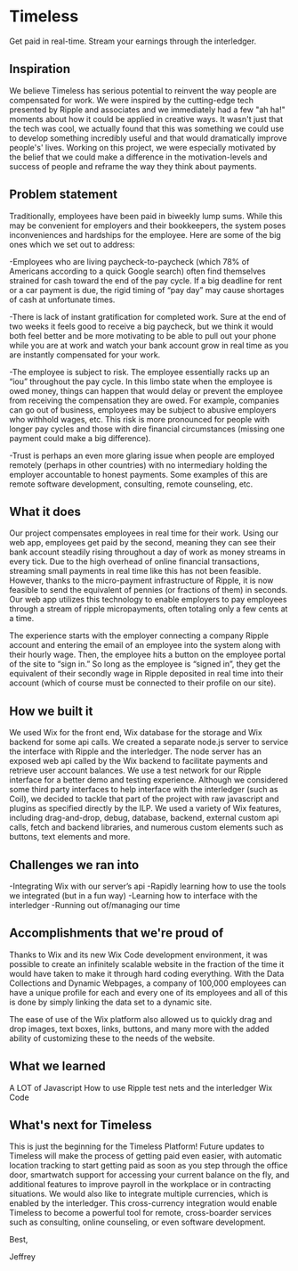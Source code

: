 # Timeless
Get paid in real-time. Stream your earnings through the interledger.

## Inspiration
We believe Timeless has serious potential to reinvent the way people are compensated for work. We were inspired by the cutting-edge tech presented by Ripple and associates and we immediately had a few "ah ha!" moments about how it could be applied in creative ways. It wasn't just that the tech was cool, we actually found that this was something we could use to develop something incredibly useful and that would dramatically improve people's' lives. Working on this project, we were especially motivated by the belief that we could make a difference in the motivation-levels and success of people and reframe the way they think about payments.
 
## Problem statement
Traditionally, employees have been paid in biweekly lump sums. While this may be convenient for employers and their bookkeepers, the system poses inconveniences and hardships for the employee. Here are some of the big ones which we set out to address:
 
-Employees who are living paycheck-to-paycheck (which 78% of Americans according to a quick Google search) often find themselves strained for cash toward the end of the pay cycle. If a big deadline for rent or a car payment is due, the rigid timing of “pay day” may cause shortages of cash at unfortunate times.

-There is lack of instant gratification for completed work. Sure at the end of two weeks it feels good to receive a big paycheck, but we think it would both feel better and be more motivating to be able to pull out your phone while you are at work and watch your bank account grow in real time as you are instantly compensated for your work.

-The employee is subject to risk. The employee essentially racks up an “iou” throughout the pay cycle. In this limbo state when the employee is owed money, things can happen that would delay or prevent the employee from receiving the compensation they are owed. For example, companies can go out of business, employees may be subject to abusive employers who withhold wages, etc. This risk is more pronounced for people with longer pay cycles and those with dire financial circumstances (missing one payment could make a big difference).

-Trust is perhaps an even more glaring issue when people are employed remotely (perhaps in other countries) with no intermediary holding the employer accountable to honest payments. Some examples of this are remote software development, consulting, remote counseling, etc.
 
## What it does
Our project compensates employees in real time for their work. Using our web app, employees get paid by the second, meaning they can see their bank account steadily rising throughout a day of work as money streams in every tick. Due to the high overhead of online financial transactions, streaming small payments in real time like this has not been feasible. However, thanks to the micro-payment infrastructure of Ripple, it is now feasible to send the equivalent of pennies (or fractions of them) in seconds. Our web app utilizes this technology to enable employers to pay employees through a stream of ripple micropayments, often totaling only a few cents at a time.
 
The experience starts with the employer connecting a company Ripple account and entering the email of an employee into the system along with their hourly wage. Then, the employee hits a button on the employee portal of the site to “sign in.” So long as the employee is “signed in”, they get the equivalent of their secondly wage in Ripple deposited in real time into their account (which of course must be connected to their profile on our site).
 
## How we built it

We used Wix for the front end, Wix database for the storage and Wix backend for some api calls. We created a separate node.js server to service the interface with Ripple and the interledger. The node server has an exposed web api called by the Wix backend to facilitate payments and retrieve user account balances. We use a test network for our Ripple interface for a better demo and testing experience. Although we considered some third party interfaces to help  interface with the interledger (such as Coil), we decided to tackle that part of the project with raw javascript and plugins as specified directly by the ILP. We used a variety of Wix features, including drag-and-drop, debug, database, backend, external custom api calls, fetch and backend libraries, and numerous custom elements such as buttons, text elements and more.
 
## Challenges we ran into
-Integrating Wix with our server’s api
-Rapidly learning how to use the tools we integrated (but in a fun way)
-Learning how to interface with the interledger
-Running out of/managing our time
 
## Accomplishments that we're proud of
Thanks to Wix and its new Wix Code development environment, it was possible to create an infinitely scalable website in the fraction of the time it would have taken to make it through hard coding everything. With the Data Collections and Dynamic Webpages, a company of 100,000 employees can have a unique profile for each and every one of its employees and all of this is done by simply linking the data set to a dynamic site.

The ease of use of the Wix platform also allowed us to quickly drag and drop images, text boxes, links, buttons, and many more with the added ability of customizing these to the needs of the website.
 
## What we learned
A LOT of Javascript
How to use Ripple test nets and the interledger
Wix Code


## What's next for Timeless
This is just the beginning for the Timeless Platform! Future updates to Timeless will make the process of getting paid even easier, with automatic location tracking to start getting paid as soon as you step through the office door, smartwatch support for accessing your current balance on the fly, and additional features to improve payroll in the workplace or in contracting situations. We would also like to integrate multiple currencies, which is enabled by the interledger. This cross-currency integration would enable Timeless to become a powerful tool for remote, cross-boarder services such as consulting, online counseling, or even software development.

Best, 

Jeffrey
